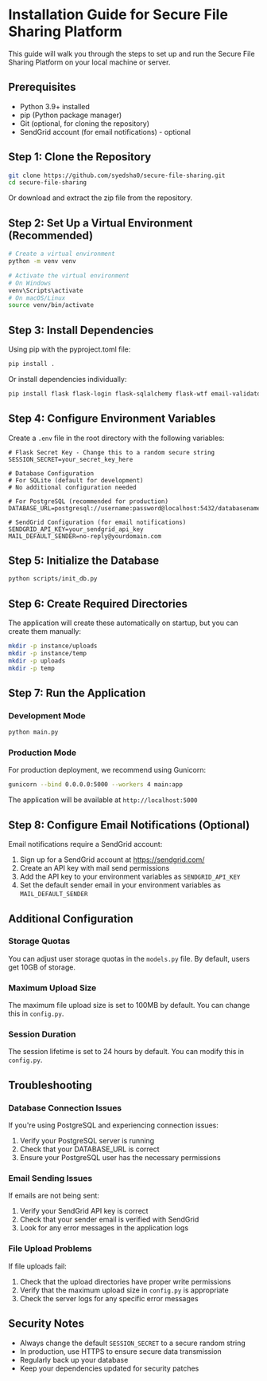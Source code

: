 # Installation Guide for Secure File Sharing Platform

This guide will walk you through the steps to set up and run the Secure File Sharing Platform on your local machine or server.

## Prerequisites

- Python 3.9+ installed
- pip (Python package manager)
- Git (optional, for cloning the repository)
- SendGrid account (for email notifications) - optional

## Step 1: Clone the Repository

```bash
git clone https://github.com/syedsha0/secure-file-sharing.git
cd secure-file-sharing
```

Or download and extract the zip file from the repository.

## Step 2: Set Up a Virtual Environment (Recommended)

```bash
# Create a virtual environment
python -m venv venv

# Activate the virtual environment
# On Windows
venv\Scripts\activate
# On macOS/Linux
source venv/bin/activate
```

## Step 3: Install Dependencies

Using pip with the pyproject.toml file:

```bash
pip install .
```

Or install dependencies individually:

```bash
pip install flask flask-login flask-sqlalchemy flask-wtf email-validator cryptography psycopg2-binary gunicorn sendgrid python-dotenv
```

## Step 4: Configure Environment Variables

Create a `.env` file in the root directory with the following variables:

```
# Flask Secret Key - Change this to a random secure string
SESSION_SECRET=your_secret_key_here

# Database Configuration
# For SQLite (default for development)
# No additional configuration needed

# For PostgreSQL (recommended for production)
DATABASE_URL=postgresql://username:password@localhost:5432/databasename

# SendGrid Configuration (for email notifications)
SENDGRID_API_KEY=your_sendgrid_api_key
MAIL_DEFAULT_SENDER=no-reply@yourdomain.com
```

## Step 5: Initialize the Database

```bash
python scripts/init_db.py
```

## Step 6: Create Required Directories

The application will create these automatically on startup, but you can create them manually:

```bash
mkdir -p instance/uploads
mkdir -p instance/temp
mkdir -p uploads
mkdir -p temp
```

## Step 7: Run the Application

### Development Mode

```bash
python main.py
```

### Production Mode

For production deployment, we recommend using Gunicorn:

```bash
gunicorn --bind 0.0.0.0:5000 --workers 4 main:app
```

The application will be available at `http://localhost:5000`

## Step 8: Configure Email Notifications (Optional)

Email notifications require a SendGrid account:

1. Sign up for a SendGrid account at https://sendgrid.com/
2. Create an API key with mail send permissions
3. Add the API key to your environment variables as `SENDGRID_API_KEY`
4. Set the default sender email in your environment variables as `MAIL_DEFAULT_SENDER`

## Additional Configuration

### Storage Quotas

You can adjust user storage quotas in the `models.py` file. By default, users get 10GB of storage.

### Maximum Upload Size

The maximum file upload size is set to 100MB by default. You can change this in `config.py`.

### Session Duration

The session lifetime is set to 24 hours by default. You can modify this in `config.py`.

## Troubleshooting

### Database Connection Issues

If you're using PostgreSQL and experiencing connection issues:

1. Verify your PostgreSQL server is running
2. Check that your DATABASE_URL is correct
3. Ensure your PostgreSQL user has the necessary permissions

### Email Sending Issues

If emails are not being sent:

1. Verify your SendGrid API key is correct
2. Check that your sender email is verified with SendGrid
3. Look for any error messages in the application logs

### File Upload Problems

If file uploads fail:

1. Check that the upload directories have proper write permissions
2. Verify that the maximum upload size in `config.py` is appropriate
3. Check the server logs for any specific error messages

## Security Notes

- Always change the default `SESSION_SECRET` to a secure random string
- In production, use HTTPS to ensure secure data transmission
- Regularly back up your database
- Keep your dependencies updated for security patches
